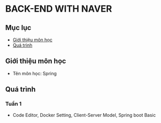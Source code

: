 # BACK-END WITH NAVER

## Mục lục
* [ Giới thiệu môn học](#gioithieumonhoc)
* [ Quá trình](#quatrinh)

## Giới thiệu môn học
<a name="gioithieumonhoc"></a>
* Tên môn học: Spring

## Quá trình
<a name="quatrinh"></a>
### Tuần 1
* Code Editor, Docker Setting, Client-Server Model, Spring boot Basic

